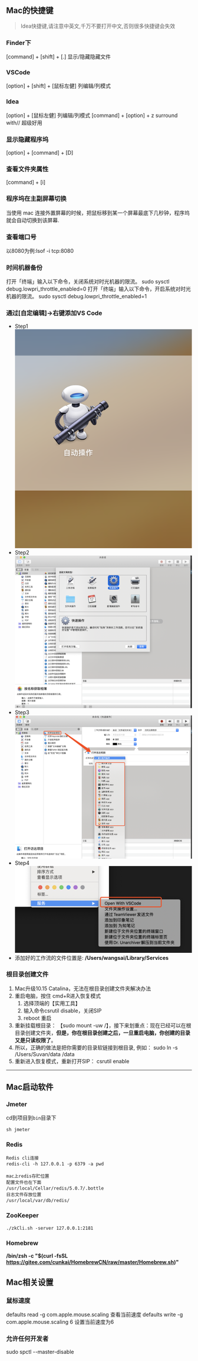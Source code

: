 ## Mac的快捷键
> Idea快捷键,请注意中英文,千万不要打开中文,否则很多快捷键会失效

### Finder下
[command] + [shift] + [.] 显示/隐藏隐藏文件

### VSCode
[option] + [shift] + [鼠标左健] 列编辑/列模式

### Idea
[option] + [鼠标左健] 列编辑/列模式
[command] + [option] + z  surround with// 超级好用

### 显示隐藏程序坞
[option] + [command] + [D] 

### 查看文件夹属性
[command] + [i]

### 程序坞在主副屏幕切换
当使用 mac 连接外置屏幕的时候，把鼠标移到某一个屏幕最底下几秒钟，程序坞就会自动切换到该屏幕.

### 查看端口号
以8080为例:lsof -i tcp:8080

### 时间机器备份
打开「终端」输入以下命令，关闭系统对时光机器的限流。
sudo sysctl debug.lowpri_throttle_enabled=0
打开「终端」输入以下命令，开启系统对时光机器的限流。
sudo sysctl debug.lowpri_throttle_enabled=1

### 通过[自定编辑]->右键添加VS Code
* Step1
![step1](../Images/skills/自动操作1.png)
* Step2
![step1](../Images/skills/自动操作2.png)
* Step3
![step1](../Images/skills/自动操作3.png)
* Step4
![step1](../Images/skills/自动操作4.png)
* 添加好的工作流的文件位置是: **/Users/wangsai/Library/Services**

### 根目录创建文件
1. Mac升级10.15 Catalina，无法在根目录创建文件夹解决办法
2. 重启电脑，按住 cmd+R进入恢复模式
   1. 选择顶端的【实用工具】
   2. 输入命令csrutil disable，关闭SIP 
   3. reboot 重启
3. 重新挂载根目录： 【sudo mount -uw /】，接下来划重点：现在已经可以在根目录创建文件夹，**但是，你在根目录创建之后，一旦重启电脑，你创建的目录又是只读权限了**。
4. 所以，正确的做法是把你需要的目录软链接到根目录, 例如： sudo ln -s /Users/Suvan/data /data
5. 重新进入恢复模式，重新打开SIP： csrutil enable 

---------

## Mac启动软件

### Jmeter
cd到项目到`bin`目录下  
```
sh jmeter
```

### Redis
```
Redis cli连接
redis-cli -h 127.0.0.1 -p 6379 -a pwd 

mac上redis存贮位置
配置文件也在下面
/usr/local/Cellar/redis/5.0.7/.bottle
日志文件存放位置
/usr/local/var/db/redis/ 
```

### ZooKeeper
```
./zkCli.sh -server 127.0.0.1:2181
```

### Homebrew
**/bin/zsh -c "$(curl -fsSL https://gitee.com/cunkai/HomebrewCN/raw/master/Homebrew.sh)"**


## Mac相关设置
### 鼠标速度
defaults read -g com.apple.mouse.scaling 查看当前速度
defaults write -g com.apple.mouse.scaling 6 设置当前速度为6


### 允许任何开发者
sudo spctl --master-disable